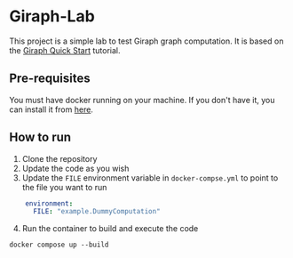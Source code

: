 # Giraph-Lab
This project is a simple lab to test Giraph graph computation. It is based on the [Giraph Quick Start](http://giraph.apache.org/quick_start.html) tutorial.
## Pre-requisites
You must have docker running on your machine. If you don't have it, you can install it from [here](https://docs.docker.com/install/).

## How to run
1. Clone the repository
2. Update the code as you wish
3. Update the `FILE` environment variable in `docker-compse.yml` to point to the file you want to run
```yml
    environment:
      FILE: "example.DummyComputation"
```
4. Run the container to build and execute the code
```
docker compose up --build
```
